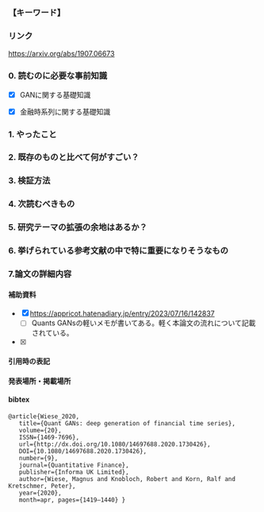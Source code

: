 ### 【キーワード】


### リンク
https://arxiv.org/abs/1907.06673

### 0. 読むのに必要な事前知識
- [x] GANに関する基礎知識
- [x] 金融時系列に関する基礎知識


### 1. やったこと


### 2. 既存のものと比べて何がすごい？


### 3. 検証方法


### 4. 次読むべきもの


### 5. 研究テーマの拡張の余地はあるか？


### 6. 挙げられている参考文献の中で特に重要になりそうなもの


### 7.論文の詳細内容




#### 補助資料
- [x] https://appricot.hatenadiary.jp/entry/2023/07/16/142837
   - [ ] Quants GANsの軽いメモが書いてある。軽く本論文の流れについて記載されている。
- [x] 

#### 引用時の表記


#### 発表場所・掲載場所


#### bibtex
```
@article{Wiese_2020,
   title={Quant GANs: deep generation of financial time series},
   volume={20},
   ISSN={1469-7696},
   url={http://dx.doi.org/10.1080/14697688.2020.1730426},
   DOI={10.1080/14697688.2020.1730426},
   number={9},
   journal={Quantitative Finance},
   publisher={Informa UK Limited},
   author={Wiese, Magnus and Knobloch, Robert and Korn, Ralf and Kretschmer, Peter},
   year={2020},
   month=apr, pages={1419–1440} }
```
